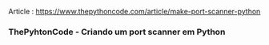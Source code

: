 Article : https://www.thepythoncode.com/article/make-port-scanner-python


### ThePyhtonCode - Criando um port scanner em Python



